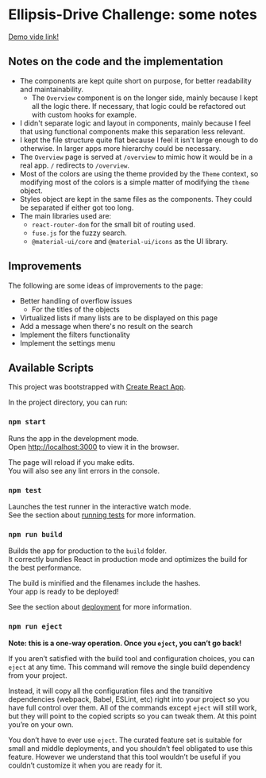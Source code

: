 # Ellipsis-Drive Challenge: some notes

[Demo vide link!](https://youtu.be/rKSvPeR1zgo)

## Notes on the code and the implementation

- The components are kept quite short on purpose, for better readability and maintainability.
  - The `Overview` component is on the longer side, mainly because I kept all the logic there. If necessary, that logic could be refactored out with custom hooks for example.
- I didn't separate logic and layout in components, mainly because I feel that using functional components make this separation less relevant.
- I kept the file structure quite flat because I feel it isn't large enough to do otherwise. In larger apps more hierarchy could be necessary.
- The `Overview` page is served at `/overview` to mimic how it would be in a real app. `/` redirects to `/overview`.
- Most of the colors are using the theme provided by the `Theme` context, so modifying most of the colors is a simple matter of modifying the `theme` object.
- Styles object are kept in the same files as the components. They could be separated if either got too long.
- The main libraries used are:
  - `react-router-dom` for the small bit of routing used.
  - `fuse.js` for the fuzzy search.
  - `@material-ui/core` and `@material-ui/icons` as the UI library.

## Improvements

The following are some ideas of improvements to the page:
- Better handling of overflow issues
  - For the titles of the objects
- Virtualized lists if many lists are to be displayed on this page
- Add a message when there's no result on the search
- Implement the filters functionality
- Implement the settings menu


## Available Scripts

This project was bootstrapped with [Create React App](https://github.com/facebook/create-react-app).

In the project directory, you can run:

### `npm start`

Runs the app in the development mode.\
Open [http://localhost:3000](http://localhost:3000) to view it in the browser.

The page will reload if you make edits.\
You will also see any lint errors in the console.

### `npm test`

Launches the test runner in the interactive watch mode.\
See the section about [running tests](https://facebook.github.io/create-react-app/docs/running-tests) for more information.

### `npm run build`

Builds the app for production to the `build` folder.\
It correctly bundles React in production mode and optimizes the build for the best performance.

The build is minified and the filenames include the hashes.\
Your app is ready to be deployed!

See the section about [deployment](https://facebook.github.io/create-react-app/docs/deployment) for more information.

### `npm run eject`

**Note: this is a one-way operation. Once you `eject`, you can’t go back!**

If you aren’t satisfied with the build tool and configuration choices, you can `eject` at any time. This command will remove the single build dependency from your project.

Instead, it will copy all the configuration files and the transitive dependencies (webpack, Babel, ESLint, etc) right into your project so you have full control over them. All of the commands except `eject` will still work, but they will point to the copied scripts so you can tweak them. At this point you’re on your own.

You don’t have to ever use `eject`. The curated feature set is suitable for small and middle deployments, and you shouldn’t feel obligated to use this feature. However we understand that this tool wouldn’t be useful if you couldn’t customize it when you are ready for it.

